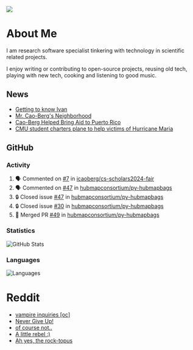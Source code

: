 ![](https://komarev.com/ghpvc/?username=icaoberg)

# About Me
I am research software specialist tinkering with technology in scientific related projects.

I enjoy writing or contributing to open-source projects, reusing old tech, playing with new tech, cooking and listening to good music.

## News
* [Getting to know Ivan](https://www.psc.edu/ivan-inside-psc-spotlight-2/)
* [Mr. Cao-Berg's Neighborhood](https://www.cmu.edu/engage/about-us/news/alumni/profile-cao-berg.html)
* [Cao-Berg Helped Bring Aid to Puerto Rico](https://www.cmu.edu/piper/news/archives/2018/february/ivan-cao-berg.html)
* [CMU student charters plane to help victims of Hurricane Maria](http://thetartan.org/2017/10/30/news/puerto-rico-aid)

## GitHub
### Activity
<!--START_SECTION:activity-->
1. 🗣 Commented on [#7](https://github.com/icaoberg/cs-scholars2024-fair/issues/7#issuecomment-2237952179) in [icaoberg/cs-scholars2024-fair](https://github.com/icaoberg/cs-scholars2024-fair)
2. 🗣 Commented on [#47](https://github.com/hubmapconsortium/py-hubmapbags/issues/47#issuecomment-2237859736) in [hubmapconsortium/py-hubmapbags](https://github.com/hubmapconsortium/py-hubmapbags)
3. 🔒 Closed issue [#47](https://github.com/hubmapconsortium/py-hubmapbags/issues/47) in [hubmapconsortium/py-hubmapbags](https://github.com/hubmapconsortium/py-hubmapbags)
4. 🔒 Closed issue [#30](https://github.com/hubmapconsortium/py-hubmapbags/issues/30) in [hubmapconsortium/py-hubmapbags](https://github.com/hubmapconsortium/py-hubmapbags)
5. 🎉 Merged PR [#49](https://github.com/hubmapconsortium/py-hubmapbags/pull/49) in [hubmapconsortium/py-hubmapbags](https://github.com/hubmapconsortium/py-hubmapbags)
<!--END_SECTION:activity-->

### Statistics
![GitHub Stats](https://github-readme-stats.vercel.app/api?username=icaoberg&count_private=true&show_icons=true)

### Languages
![Languages](https://github-readme-stats.vercel.app/api/top-langs/?username=icaoberg&show_icons=true&langs_count=10&hide=HTML,C,CSS,M)

# Reddit
<!-- BLOG-POST-LIST:START -->
- [vampire inquiries [oc]](https://www.reddit.com/r/u_icaoberg/comments/1705gy9/vampire_inquiries_oc/)
- [Never Give Up!](https://www.reddit.com/r/u_icaoberg/comments/13mcab5/never_give_up/)
- [of course not..](https://www.reddit.com/r/u_icaoberg/comments/13mc9h5/of_course_not/)
- [A little rebel :&rpar;](https://www.reddit.com/r/u_icaoberg/comments/13mc6yc/a_little_rebel/)
- [Ah yes, the rock-topus](https://www.reddit.com/r/u_icaoberg/comments/13mc4xk/ah_yes_the_rocktopus/)
<!-- BLOG-POST-LIST:END -->
